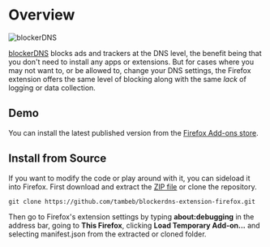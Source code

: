 # Overview
![blockerDNS](https://blockerdns.com/logo_github_repo.png "blockerDNS")

[blockerDNS](https://blockerdns.com/) blocks ads and trackers at the DNS level, the benefit being that you don't need to install any apps or extensions. But for cases where you may not want to, or be allowed to, change your DNS settings, the Firefox extension offers the same level of blocking along with the same _lack_ of logging or data collection.

## Demo
You can install the latest published version from the [Firefox Add-ons store](https://addons.mozilla.org/en-US/firefox/addon/blockerdns-ad-tracker-blocking/).

## Install from Source
If you want to modify the code or play around with it, you can sideload it into Firefox. First download and extract the [ZIP file](https://github.com/tambeb/blockerdns-extension-firefox/archive/master.zip) or clone the repository.
```
git clone https://github.com/tambeb/blockerdns-extension-firefox.git
```
Then go to Firefox's extension settings by typing __about:debugging__ in the address bar, going to __This Firefox__, clicking __Load Temporary Add-on...__ and selecting manifest.json from the extracted or cloned folder.
